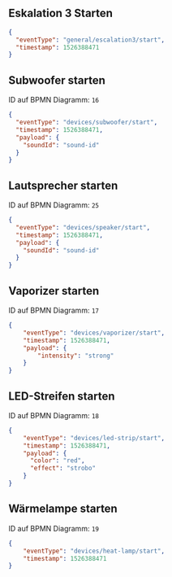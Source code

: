 ## Eskalation 3 Starten
```json
{
  "eventType": "general/escalation3/start",
  "timestamp": 1526388471
}
```

## Subwoofer starten
ID auf BPMN Diagramm: `16`

```json
{
  "eventType": "devices/subwoofer/start",
  "timestamp": 1526388471,
  "payload": {
    "soundId": "sound-id"
  }
}
```

## Lautsprecher starten
ID auf BPMN Diagramm: `25`

```json
{
  "eventType": "devices/speaker/start",
  "timestamp": 1526388471,
  "payload": {
    "soundId": "sound-id"
  }
}
```

## Vaporizer starten
ID auf BPMN Diagramm: `17`

```json
{
    "eventType": "devices/vaporizer/start",
    "timestamp": 1526388471,
    "payload": {
        "intensity": "strong"
    }
}
```

## LED-Streifen starten
ID auf BPMN Diagramm: `18`

```json
{
    "eventType": "devices/led-strip/start",
    "timestamp": 1526388471,
    "payload": {
      "color": "red",
      "effect": "strobo"
    }
}
```

## Wärmelampe starten
ID auf BPMN Diagramm: `19`

```json
{
    "eventType": "devices/heat-lamp/start",
    "timestamp": 1526388471
}
```

